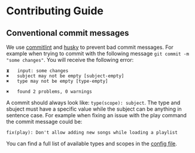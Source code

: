# Contributing Guide

## Conventional commit messages

We use [commitlint](https://github.com/conventional-changelog/commitlint) and [husky](https://github.com/typicode/husky) to prevent bad commit messages. For example when trying to commit with the following message `git commit -m "some changes"`. You will receive the following error:

```
⧗   input: some changes
✖   subject may not be empty [subject-empty]
✖   type may not be empty [type-empty]

✖   found 2 problems, 0 warnings
```

A commit should always look like: `type(scope): subject`. The type and sbuject must have a specific value while the subject can be anything in sentence case. For example when fixing an issue with the play command the commit message could be:

`fix(play): Don't allow adding new songs while loading a playlist`

You can find a full list of available types and scopes in the [config file](.commitlintrc.yml).
